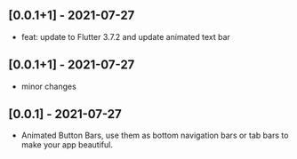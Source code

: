 ## [0.0.1+1] - 2021-07-27

* feat: update to Flutter 3.7.2 and update animated text bar

## [0.0.1+1] - 2021-07-27

* minor changes

## [0.0.1] - 2021-07-27

* Animated Button Bars, use them as bottom navigation bars or tab bars to make your app beautiful.